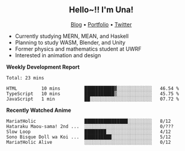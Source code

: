 <h2 align="center">
  Hello~!! I'm Una!
</h2>

<p align="center">
  <a href="https://anarchy.website/">Blog</a> &bull;
  <a href="https://una-ada.github.io/">Portfolio</a> &bull;
  <a href="https://twitter.com/unaxiii">Twitter</a>
</p>

- Currently studying MERN, MEAN, and Haskell
- Planning to study WASM, Blender, and Unity
- Former physics and mathematics student at UWRF
- Interested in animation and design

**Weekly Development Report**

<!--START_SECTION:waka-->
```text
Total: 23 mins

HTML         10 mins         ███████████▓░░░░░░░░░░░░░   46.54 % 
TypeScript   10 mins         ███████████▒░░░░░░░░░░░░░   45.75 % 
JavaScript   1 min           ██░░░░░░░░░░░░░░░░░░░░░░░   07.72 % 
```
<!--END_SECTION:waka-->

**Recently Watched Anime**

<!-- RECENT-ANIME:START -->

    Maria†Holic                  ████████████████░░░░░░░░░   8/12
    Hataraku Maou-sama! 2nd ...  ░░░░░░░░░░░░░░░░░░░░░░░░░   0/???
    Slow Loop                    ████████░░░░░░░░░░░░░░░░░   4/12
    Sono Bisque Doll wa Koi ...  ██████████░░░░░░░░░░░░░░░   5/12
    Maria†Holic Alive            ░░░░░░░░░░░░░░░░░░░░░░░░░   0/12
<!-- RECENT-ANIME:END -->
